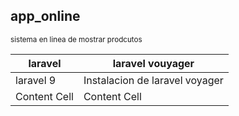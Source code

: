 ## app_online

<sub> sistema en linea de mostrar prodcutos</sub>

| laravel       |       laravel vouyager          |
| ------------- | ------------------------------- |
| laravel 9     | Instalacion de laravel voyager  |
| Content Cell  | Content Cell                    |